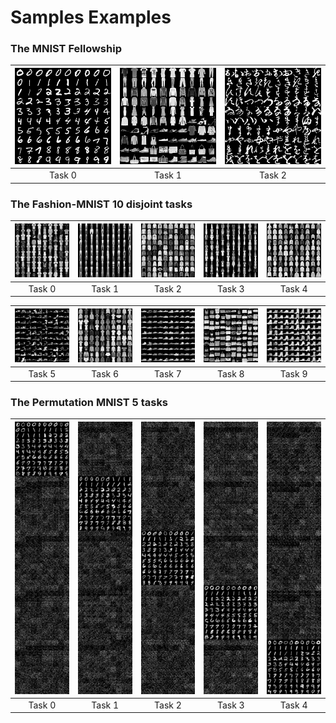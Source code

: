 # Samples Examples

### The MNIST Fellowship

|<img src="/Samples/mnist_fellowship/mnist_fellowship_task_0.png" width="200">|<img src="/Samples/mnist_fellowship/mnist_fellowship_task_1.png" width="200">|<img src="/Samples/mnist_fellowship/mnist_fellowship_task_2.png" width="200">|   
|:-------------------------:|:-------------------------:|:-------------------------:|
|Task 0 | Task 1 | Task 2|

### The Fashion-MNIST 10 disjoint tasks

|<img src="/Samples/disjoint_10_tasks/fashion_task_0.png" width="150">|<img src="/Samples/disjoint_10_tasks/fashion_task_1.png" width="150">|<img src="/Samples/disjoint_10_tasks/fashion_task_2.png" width="150">|<img src="/Samples/disjoint_10_tasks/fashion_task_3.png" width="150">|<img src="/Samples/disjoint_10_tasks/fashion_task_4.png" width="150">|    
|:-------------------------:|:-------------------------:|:-------------------------:|:-------------------------:|:-------------------------:|
|Task 0 | Task 1 | Task 2 | Task 3 | Task 4|

|<img src="/Samples/disjoint_10_tasks/fashion_task_5.png" width="150">|<img src="/Samples/disjoint_10_tasks/fashion_task_6.png" width="150">|<img src="/Samples/disjoint_10_tasks/fashion_task_7.png" width="150">|<img src="/Samples/disjoint_10_tasks/fashion_task_8.png" width="150">|<img src="/Samples/disjoint_10_tasks/fashion_task_9.png" width="150">|    
|:-------------------------:|:-------------------------:|:-------------------------:|:-------------------------:|:-------------------------:|
|Task 5 | Task 6 | Task 7 | Task 8 | Task 9|

### The Permutation MNIST 5 tasks

|<img src="/Samples/5_tasks/MNIST_permutations_task_0.png" width="150">|<img src="/Samples/5_tasks/MNIST_permutations_task_1.png" width="150">|<img src="/Samples/5_tasks/MNIST_permutations_task_2.png" width="150">|<img src="/Samples/5_tasks/MNIST_permutations_task_3.png" width="150">|<img src="/Samples/5_tasks/MNIST_permutations_task_4.png" width="150">|   
|:-------------------------:|:-------------------------:|:-------------------------:|:-------------------------:|:-------------------------:|
|Task 0 | Task 1 | Task 2 | Task 3 | Task 4|

